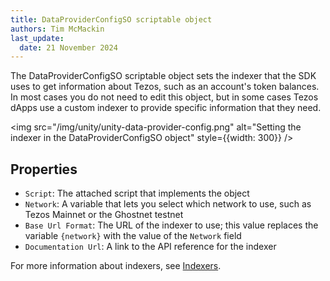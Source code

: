 ```yaml
---
title: DataProviderConfigSO scriptable object
authors: Tim McMackin
last_update:
  date: 21 November 2024
---
```


The DataProviderConfigSO scriptable object sets the indexer that the SDK uses to get information about Tezos, such as an account's token balances.
In most cases you do not need to edit this object, but in some cases Tezos dApps use a custom indexer to provide specific information that they need.

<img src="/img/unity/unity-data-provider-config.png" alt="Setting the indexer in the DataProviderConfigSO object" style={{width: 300}} />

## Properties

- `Script`: The attached script that implements the object
- `Network`: A variable that lets you select which network to use, such as Tezos Mainnet or the Ghostnet testnet
- `Base Url Format`: The URL of the indexer to use; this value replaces the variable `{network}` with the value of the `Network` field
- `Documentation Url`: A link to the API reference for the indexer

For more information about indexers, see [Indexers](/developing/information/indexers).
